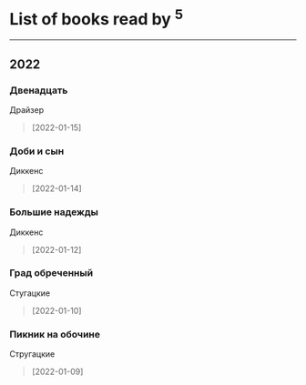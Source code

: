 # List of books read by [](https://plus.google.com/u/0/118248226132797004598/)<sup>5</sup>
---

## 2022

### Двенадцать
Драйзер
> [2022-01-15] 


### Доби и сын
Диккенс
> [2022-01-14] 


### Большие надежды
Диккенс
> [2022-01-12] 


### Град обреченный
Стугацкие
> [2022-01-10] 


### Пикник на обочине
Стругацкие
> [2022-01-09] 



